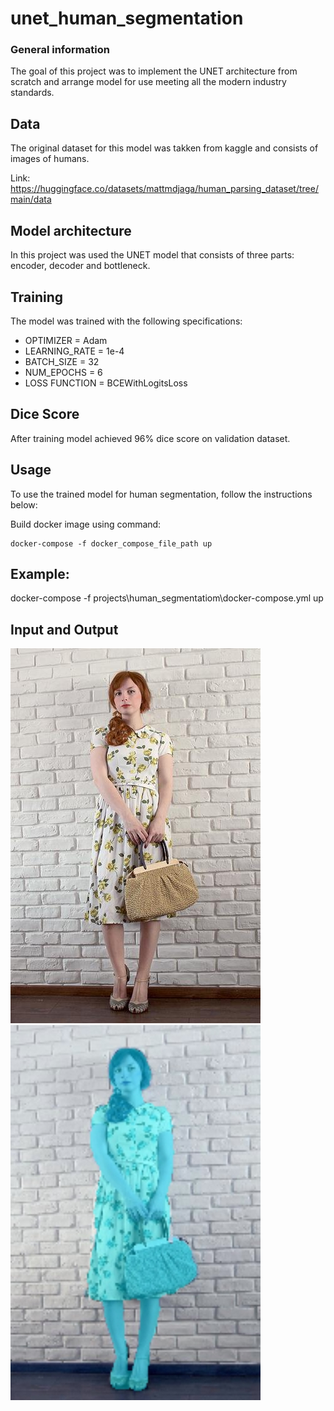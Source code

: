 # unet_human_segmentation
### General information
The goal of this project was to implement the UNET architecture from scratch and arrange model for use meeting all the modern industry standards.
## Data
The original dataset for this model was takken from kaggle and consists of images of humans. 

Link: https://huggingface.co/datasets/mattmdjaga/human_parsing_dataset/tree/main/data

## Model architecture

In this project was used the UNET model that consists of three parts: encoder, decoder and bottleneck.

## Training

The model was trained with the following specifications:

* OPTIMIZER = Adam
* LEARNING_RATE = 1e-4
* BATCH_SIZE = 32
* NUM_EPOCHS = 6
* LOSS FUNCTION = BCEWithLogitsLoss

## Dice Score
After training model achieved 96% dice score on validation dataset.

## Usage

To use the trained model for human segmentation, follow the instructions below:

Build docker image using command:

```
docker-compose -f docker_compose_file_path up
```
## Example:

docker-compose -f projects\human_segmentatiom\docker-compose.yml up

## Input and Output
![image](https://github.com/C1l1r/unet_human_segmentation/blob/master/input%20image.png?raw=true)
![image](https://github.com/C1l1r/unet_human_segmentation/blob/master/output%20example.jpg?raw=true)


